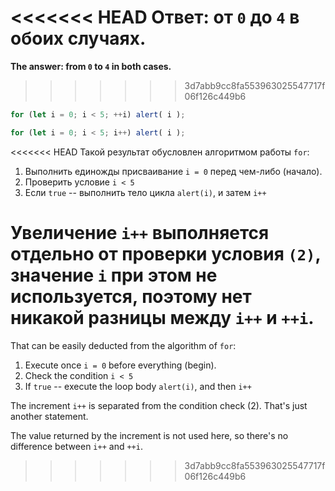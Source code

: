 <<<<<<< HEAD
**Ответ: от `0` до `4` в обоих случаях.**
=======
**The answer: from `0` to `4` in both cases.**
>>>>>>> 3d7abb9cc8fa553963025547717f06f126c449b6

```js run
for (let i = 0; i < 5; ++i) alert( i );

for (let i = 0; i < 5; i++) alert( i );
```

<<<<<<< HEAD
Такой результат обусловлен алгоритмом работы `for`:

1. Выполнить единожды присваивание `i = 0` перед чем-либо (начало).
2. Проверить условие `i < 5`
3. Если `true` -- выполнить тело цикла `alert(i)`, и затем `i++`

Увеличение `i++` выполняется отдельно от проверки условия `(2)`, значение `i` при этом не используется, поэтому нет никакой разницы между `i++` и `++i`.
=======
That can be easily deducted from the algorithm of `for`:

1. Execute once `i = 0` before everything (begin).
2. Check the condition `i < 5`
3. If `true` -- execute the loop body `alert(i)`, and then `i++`

The increment `i++` is separated from the condition check (2). That's just another statement.

The value returned by the increment is not used here, so there's no difference between `i++` and `++i`.
>>>>>>> 3d7abb9cc8fa553963025547717f06f126c449b6
